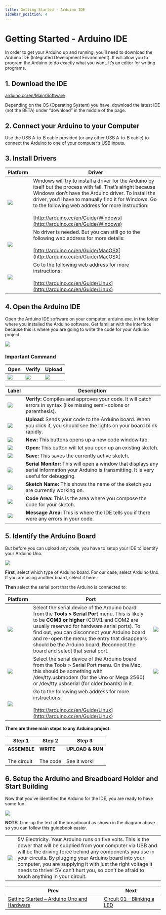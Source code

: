 ```yaml
---
title: Getting Started - Arduino IDE
sidebar_position: 4
---
```


# Getting Started - Arduino IDE

In order to get your Arduino up and running, you’ll need to download the Arduino IDE (Integrated Development Environment). It will allow you to program the Arduino to do exactly what you want. It’s an editor for writing programs.

## 1. Download the IDE

[arduino.cc/en/Main/Software](https://www.arduino.cc/en/Main/Software)

Depending on the OS (Operating System) you have, download the latest IDE (not the BETA) under “download” in the middle of the page.

## 2. Connect your Arduino to your Computer

Use the USB A-to-B cable provided (or any other USB A-to-B cable) to connect the Arduino to one of your computer’s USB inputs.

## 3. Install Drivers

| Platform | Driver |
| --- | --- |
| ![](/img/docs/discovery_kit/ide_windows.png) | Windows will try to install a driver for the Arduino by itself but the process with fail. That’s alright because Windows don’t have the Arduino driver. To install the driver, you’ll have to manually find it for Windows. Go to the following web address for more instruction:<br/><br/>[http://arduino.cc/en/Guide/Windows](http://arduino.cc/en/Guide/Windows) |
| ![](/img/docs/discovery_kit/ide_mac.png) | No driver is needed. But you can still go to the following web address for more details:<br/><br/>[http://arduino.cc/en/Guide/MacOSX](http://arduino.cc/en/Guide/MacOSX) |
| ![](/img/docs/discovery_kit/ide_linux.png) | Go to the following web address for more instructions:<br/><br/>[http://arduino.cc/en/Guide/Linux](http://arduino.cc/en/Guide/Linux) |

## 4. Open the Arduino IDE

Open the Arduino IDE software on your computer, arduino.exe, in the folder where you installed the Arduino software. Get familiar with the interface because this is where you are going to write the code for your Arduino project.

![](/img/docs/discovery_kit/ide_sketch.png)

### Important Command

| Open | Verify | Upload |
| --- | --- | --- |
| ![](/img/docs/discovery_kit/ide_open.png) | ![](/img/docs/discovery_kit/ide_verify.png) | ![](/img/docs/discovery_kit/ide_upload.png) |

| Label | Description |
| --- | --- |
| ![](/img/docs/discovery_kit/hardware_1.png) | **Verify:** Compiles and approves your code. It will catch errors in syntax (like missing semi-colons or parenthesis). |
| ![](/img/docs/discovery_kit/hardware_2.png) | **Upload:** Sends your code to the Arduino board. When you click it, you should see the lights on your board blink rapidly. |
| ![](/img/docs/discovery_kit/hardware_3.png) | **New:** This buttons opens up a new  code window tab. |
| ![](/img/docs/discovery_kit/hardware_4.png) | **Open:** This button will let you open up an existing sketch. |
| ![](/img/docs/discovery_kit/hardware_5.png) | **Save:** This saves the currently active sketch. |
| ![](/img/docs/discovery_kit/hardware_6.png) | **Serial Monitor:** This will open a window that displays any serial information your Arduino is transmitting. It is very useful for debugging. |
| ![](/img/docs/discovery_kit/hardware_7.png) | **Sketch Name:** This shows the name of the sketch you are currently working on. |
| ![](/img/docs/discovery_kit/hardware_8.png) | **Code Area:** This is the area where you compose the code for your sketch. |
| ![](/img/docs/discovery_kit/hardware_9.png) | **Message Area:** This is where the IDE tells you if there were any errors in your code. |

## 5. Identify the Arduino Board

But before you can upload any code, you have to setup your IDE to identify your Arduino Uno.

![](/img/docs/discovery_kit/ide_port.png)

**First**, select which type of Arduino board. For our case, select Arduino Uno. If you are using another board, select it here.

**Then** select the serial port that the Arduino is connected to:

| Platform | Port | |
| --- | --- | --- |
| ![](/img/docs/discovery_kit/ide_windows.png) | Select the serial device of the Arduino board from the **Tools > Serial Port** menu. This is likely to be **COM3 or higher** (COM1 and COM2 are usually reserved for hardware serial ports). To find out, you can disconnect your Arduino board and re-open the menu; the entry that disappears should be the Arduino board. Reconnect the board and select that serial port. | <img src="\img\docs\discovery_kit\ide_port_windows.png" /> |
| ![](/img/docs/discovery_kit/ide_mac.png) | Select the serial device of the Arduino board from the Tools > Serial Port menu. On the Mac, this should be something with /dev/tty.usbmodem (for the Uno or Mega 2560) or /dev/tty.usbserial (for older boards) in it. | <img src="\img\docs\discovery_kit\ide_port_mac.png" /> |
| ![](/img/docs/discovery_kit/ide_linux.png) | Go to the following web address for more instructions:<br/><br/>[http://arduino.cc/en/Guide/Linux](http://arduino.cc/en/Guide/Linux) | |

**There are three main steps to any Arduino project:**

| Step 1 | Step 2 | Step 3 |
| --- | --- | --- |
| **ASSEMBLE**<br/><br/>The circuit | **WRITE**<br/><br/>The code | **UPLOAD & RUN**<br/><br/>See it work! |

## 6. Setup the Arduino and Breadboard Holder and Start Building

Now that you’ve identified the Arduino for the IDE, you are ready to have some fun.

<img src="\img\docs\discovery_kit\ide_step6.png" />

**NOTE:** Line-up the text of the breadboard as shown in the diagram above so you can follow this guidebook easier.

<table>
    <tr style={{ border: '2px solid red' }}>
        <td style={{ width: '100px' }}><img src="\img\docs\discovery_kit\ide_electricity.png" /></td>
        <td><span style={{ color: 'red' }} >5V Electricity.</span> Your Arduino runs on five volts. This is the power that will be supplied from your computer via USB and will be the driving force behind any components you use in your circuits. By plugging your Arduino board into your computer, you are supplying it with just the right voltage it needs to thrive! 5V can’t hurt you, so don’t be afraid to touch anything in your circuit.</td>
    </tr>
</table>

|Prev|Next|
|---|---|
| [Getting Started – Arduino Uno and Hardware](arduino-hardware.md) | [Circuit 01 – Blinking a LED](c01-blinking-a-led.md) |